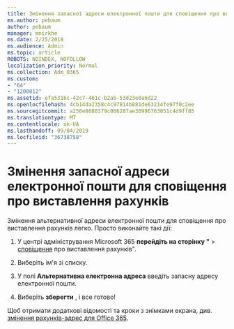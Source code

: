 ```yaml
---
title: Змінення запасної адреси електронної пошти для сповіщення про виставлення рахунків
ms.author: pebaum
author: pebaum
manager: mnirkhe
ms.date: 2/25/2018
ms.audience: Admin
ms.topic: article
ROBOTS: NOINDEX, NOFOLLOW
localization_priority: Normal
ms.collection: Adm_O365
ms.custom:
- "64"
- "1200012"
ms.assetid: efa5316c-42c7-461c-b2ab-53d23e0a6d22
ms.openlocfilehash: 4cb14da2358c4c97814b881de63214fe97f0c2ee
ms.sourcegitcommit: a256e8680379c006287ae30996763051c4d9ff85
ms.translationtype: MT
ms.contentlocale: uk-UA
ms.lasthandoff: 09/04/2019
ms.locfileid: "36738758"
---
```

# <a name="change-the-alternate-email-address-for-billing-notification"></a>Змінення запасної адреси електронної пошти для сповіщення про виставлення рахунків

Змінення альтернативної адреси електронної пошти для сповіщення про виставлення рахунків легко. Просто виконайте такі дії:
  
1. У центрі адміністрування Microsoft 365 **перейдіть на сторінку "** \> [сповіщення](https://go.microsoft.com/fwlink/p/?linkid=853212) про виставлення рахунків".  

2. Виберіть ім'я зі списку.

3. У полі **Альтернативна електронна адреса** введіть запасну адресу електронної пошти.

4. Виберіть **зберегти** , і все готово!

Щоб отримати додаткові відомості та кроки з знімками екрана, див. [змінення рахунків-адрес для Office 365](https://docs.microsoft.com/office365/admin/subscriptions-and-billing/change-your-billing-addresses).
  